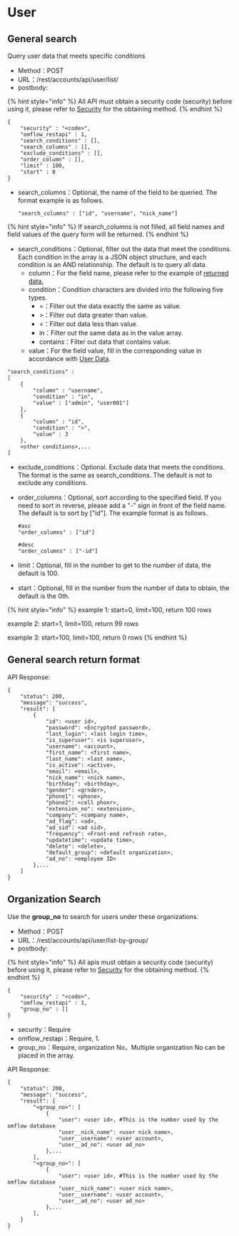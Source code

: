 # User

## General search

Query user data that meets specific conditions

* Method：POST
* URL：/rest/accounts/api/user/list/
* postbody:

{% hint style="info" %}
All API must obtain a security code \(security\) before using it, please refer to [Security](an-quan-ma.md) for the obtaining method.
{% endhint %}

```text
{
    "security" : "<code>",
    "omflow_restapi" : 1,
    "search_conditions" : [],
    "search_columns" : [],
    "exclude_conditions" : [],
    "order_column" : [],
    "limit" : 100,
    "start" : 0
}
```

* search\_columns：Optional, the name of the field to be queried. The format example is as follows.

  ```text
  "search_columns" : ["id", "username", "nick_name"]
  ```

{% hint style="info" %}
If search\_columns is not filled, all field names and field values of the query form will be returned.
{% endhint %}

* search\_conditions：Optional, filter out the data that meet the conditions. Each condition in the array is a JSON object structure, and each condition is an AND relationship. The default is to query all data.
  * column：For the field name, please refer to the example of [returned data.](shi-yong-zhe.md#general-search-return-format)
  * condition：Condition characters are divided into the following five types.
    * =：Filter out the data exactly the same as value.
    * &gt;：Filter out data greater than value.
    * &lt;：Filter out data less than value.
    * in：Filter out the same data as in the value array.
    * contains：Filter out data that contains value.
  * value：For the field value, fill in the corresponding value in accordance with [User Data](../5/8.md#user-management).

```text
"search_conditions" :
[
    {
        "column" : "username",
        "condition" : "in",
        "value" : ["admin", "user001"]
    },
    {
        "column" : "id",
        "condition" : ">",
        "value" : 3
    },
    <other conditions>,...
]
```

* exclude\_conditions：Optional. Exclude data that meets the conditions. The format is the same as search\_conditions. The default is not to exclude any conditions.
* order\_columns：Optional, sort according to the specified field. If you need to sort in reverse, please add a "-" sign in front of the field name. The default is to sort by \["id"\]. The example format is as follows.

  ```text
  #asc
  "order_columns" : ["id"]

  #desc
  "order_columns" : ["-id"]
  ```

* limit：Optional, fill in the number to get to the number of data, the default is 100.
* start：Optional, fill in the number from the number of data to obtain, the default is the 0th.

{% hint style="info" %}
example 1: start=0, limit=100, return 100 rows

example 2: start=1, limit=100, return 99 rows

example 3: start=100, limit=100, return 0 rows
{% endhint %}

## General search return format

API Response:

```text
{
    "status": 200,
    "message": "success",
    "result": [
        {
            "id": <user id>,
            "password": <Encrypted password>,
            "last_login": <last login time>,
            "is_superuser": <is superuser>,
            "username": <account>,
            "first_name": <first name>,
            "last_name": <last name>,
            "is_active": <active>,
            "email": <email>,
            "nick_name": <nick name>,
            "birthday": <birthday>,
            "gender": <grnder>,
            "phone1": <phone>,
            "phone2": <cell phonr>,
            "extension_no": <extension>,
            "company": <company name>,
            "ad_flag": <ad>,
            "ad_sid": <ad sid>,
            "frequency": <Front-end refresh rate>,
            "updatetime": <update time>,
            "delete": <delete>,
            "default_group": <default organization>,
            "ad_no": <employee ID>
        },...
    ]
}
```

## Organization Search

Use the **group\_no** to search for users under these organizations.

* Method：POST
* URL：/rest/accounts/api/user/list-by-group/
* postbody:

{% hint style="info" %}
All apis must obtain a security code \(security\) before using it, please refer to [Security](an-quan-ma.md) for the obtaining method.
{% endhint %}

```text
{
    "security" : "<code>",
    "omflow_restapi" : 1,
    "group_no" : []
}
```

* security：Require
* omflow\_restapi：Require, 1.
* group\_no：Require, organization No，Multiple organization No can be placed in the array.

API Response:

```text
{
    "status": 200,
    "message": "success",
    "result": {
        "<group_no>": [
            {
                "user": <user id>, #This is the number used by the omflow database
                "user__nick_name": <user nick name>,
                "user__username": <user account>,
                "user__ad_no": <user ad_no>
            },...
        ],
        "<group_no>": [
            {
                "user": <user id>, #This is the number used by the omflow database
                "user__nick_name": <user nick name>,
                "user__username": <user account>,
                "user__ad_no": <user ad_no>
            },...
        ],
    }
}
```

